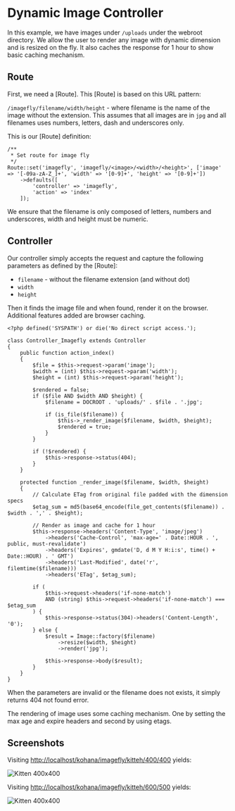 # Dynamic Image Controller

In this example, we have images under `/uploads` under the webroot directory. We allow the user to render any image with dynamic dimension and is resized on the fly. It also caches the response for 1 hour to show basic caching mechanism.

## Route

First, we need a [Route]. This [Route] is based on this URL pattern:

`/imagefly/filename/width/height` - where filename is the name of the image without the extension. This assumes that all images are in `jpg` and all filenames uses numbers, letters, dash and underscores only.

This is our [Route] definition:

~~~
/**
 * Set route for image fly
 */
Route::set('imagefly', 'imagefly/<image>/<width>/<height>', ['image' => '[-09a-zA-Z_]+', 'width' => '[0-9]+', 'height' => '[0-9]+'])
    ->defaults([
        'controller' => 'imagefly',
        'action' => 'index'
    ]);
~~~

We ensure that the filename is only composed of letters, numbers and underscores, width and height must be numeric.

## Controller

Our controller simply accepts the request and capture the following parameters as defined by the [Route]:

* `filename` - without the filename extension (and without dot)
* `width`
* `height`

Then it finds the image file and when found, render it on the browser. Additional features added are browser caching.

~~~
<?php defined('SYSPATH') or die('No direct script access.');

class Controller_Imagefly extends Controller
{
    public function action_index()
    {
        $file = $this->request->param('image');
        $width = (int) $this->request->param('width');
        $height = (int) $this->request->param('height');

        $rendered = false;
        if ($file AND $width AND $height) {
            $filename = DOCROOT . 'uploads/' . $file . '.jpg';

            if (is_file($filename)) {
                $this->_render_image($filename, $width, $height);
                $rendered = true;
            }
        }

        if (!$rendered) {
            $this->response->status(404);
        }
    }

    protected function _render_image($filename, $width, $height)
    {
        // Calculate ETag from original file padded with the dimension specs
        $etag_sum = md5(base64_encode(file_get_contents($filename)) . $width . ',' . $height);

        // Render as image and cache for 1 hour
        $this->response->headers('Content-Type', 'image/jpeg')
            ->headers('Cache-Control', 'max-age=' . Date::HOUR . ', public, must-revalidate')
            ->headers('Expires', gmdate('D, d M Y H:i:s', time() + Date::HOUR) . ' GMT')
            ->headers('Last-Modified', date('r', filemtime($filename)))
            ->headers('ETag', $etag_sum);

        if (
            $this->request->headers('if-none-match')
            AND (string) $this->request->headers('if-none-match') === $etag_sum
        ) {
            $this->response->status(304)->headers('Content-Length', '0');
        } else {
            $result = Image::factory($filename)
                ->resize($width, $height)
                ->render('jpg');

            $this->response->body($result);
        }
    }
}
~~~

When the parameters are invalid or the filename does not exists, it simply returns 404 not found error.

The rendering of image uses some caching mechanism. One by setting the max age and expire headers and second by using etags.

## Screenshots

Visiting [http://localhost/kohana/imagefly/kitteh/400/400](http://localhost/kohana/imagefly/kitteh/400/400) yields:

![Kitten 400x400](dynamic-400.jpg)

Visiting [http://localhost/kohana/imagefly/kitteh/600/500](http://localhost/kohana/imagefly/kitteh/600/500) yields:

![Kitten 400x400](dynamic-600.jpg)